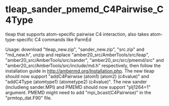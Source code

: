 # tleap_sander_pmemd_C4Pairwise_C4Type
tleap that supports atom-specific pairwise C4 interaction, also takes atom-type-specific C4 commands like ParmEd

Usage: download "tleap_new.zip", "sander_new.zip", "src.zip" and "md_new.h", unzip and replace "amber20_src/AmberTools/src/leap", "amber20_src/AmberTools/src/sander", "amber20_src/src/pmemd/src" and "amber20_src/AmberTools/src/include/md.h" respectively, then follow the installation guide in http://ambermd.org/Installation.php. The new tleap should now support "addC4Pairwise (atom1) (atom2) (c4value)" and "addC4Type (atomtype1) (atometype2) (c4value)". The new sander (includieng sander.MPI) and PMEMD should now support "plj1264=1" argument. PMEMD might need to add "mpi_bcast(C4Pairwise)" in the "prmtop_dat.F90" file. 
